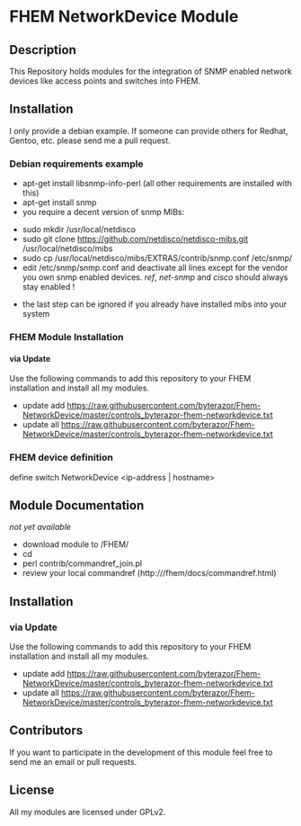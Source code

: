 # FHEM NetworkDevice Module

## Description
This Repository holds modules for the integration of SNMP enabled network devices
like access points and switches into FHEM.

## Installation

I only provide a debian example. If someone can provide others for Redhat, Gentoo, etc.
please send me a pull request.

### Debian requirements example

* apt-get install libsnmp-info-perl (all other requirements are installed with this)
* apt-get install snmp
* you require a decent version of snmp MIBs:
 - sudo mkdir /usr/local/netdisco
 - sudo git clone https://github.com/netdisco/netdisco-mibs.git /usr/local/netdisco/mibs
 - sudo cp /usr/local/netdisco/mibs/EXTRAS/contrib/snmp.conf /etc/snmp/
 - edit /etc/snmp/snmp.conf and deactivate all lines except for the vendor you own
 snmp enabled devices. _ref_, _net-snmp_ and _cisco_ should always stay enabled !
 * the last step can be ignored if you already have installed mibs into your system


### FHEM Module Installation

#### via Update
Use the following commands to add this repository to your FHEM installation and install all my modules.
* update add  https://raw.githubusercontent.com/byterazor/Fhem-NetworkDevice/master/controls_byterazor-fhem-networkdevice.txt
* update all https://raw.githubusercontent.com/byterazor/Fhem-NetworkDevice/master/controls_byterazor-fhem-networkdevice.txt

### FHEM device definition

  define switch NetworkDevice <ip-address | hostname>

## Module Documentation

_not yet available_

* download module to <FHEMDIR>/FHEM/
* cd <FHEMDIR>
* perl contrib/commandref_join.pl
* review your local commandref (http://<FHEMURL>/fhem/docs/commandref.html)

## Installation
### via Update
Use the following commands to add this repository to your FHEM installation and install all my modules.
* update add  https://raw.githubusercontent.com/byterazor/Fhem-NetworkDevice/master/controls_byterazor-fhem-networkdevice.txt
* update all https://raw.githubusercontent.com/byterazor/Fhem-NetworkDevice/master/controls_byterazor-fhem-networkdevice.txt

## Contributors

If you want to participate in the development of this module feel free to send me an email
or pull requests.

## License

All my modules are licensed under GPLv2.
